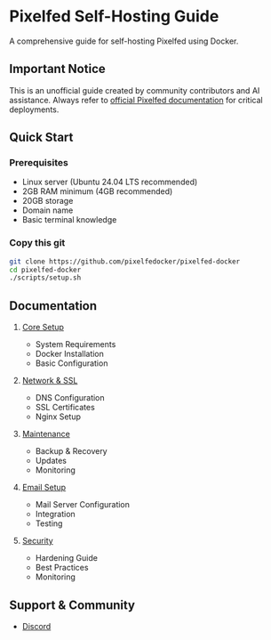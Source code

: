 # Pixelfed Self-Hosting Guide

A comprehensive guide for self-hosting Pixelfed using Docker.

## Important Notice
This is an unofficial guide created by community contributors and AI assistance. Always refer to [official Pixelfed documentation](https://docs.pixelfed.org/) for critical deployments.

## Quick Start

### Prerequisites
- Linux server (Ubuntu 24.04 LTS recommended)
- 2GB RAM minimum (4GB recommended)
- 20GB storage
- Domain name
- Basic terminal knowledge

### Copy this git
```bash
git clone https://github.com/pixelfedocker/pixelfed-docker
cd pixelfed-docker
./scripts/setup.sh
```

## Documentation

1. [Core Setup](docs/01-core-setup.md)
   - System Requirements
   - Docker Installation
   - Basic Configuration

2. [Network & SSL](docs/02-network-ssl.md)
   - DNS Configuration
   - SSL Certificates
   - Nginx Setup

3. [Maintenance](docs/03-maintenance.md)
   - Backup & Recovery
   - Updates
   - Monitoring

4. [Email Setup](docs/04-email-setup.md)
   - Mail Server Configuration
   - Integration
   - Testing

5. [Security](docs/05-security.md)
   - Hardening Guide
   - Best Practices
   - Monitoring

## Support & Community

- [Discord](https://discord.gg/pixelfed)
